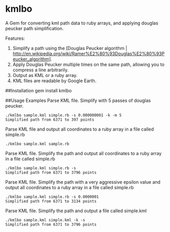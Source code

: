 kmlbo
======

A Gem for converting kml path data to ruby arrays, and applying douglas peucker path simplification.

Features:

1. Simplify a path using the [Douglas Peucker algorithm | http://en.wikipedia.org/wiki/Ramer%E2%80%93Douglas%E2%80%93Peucker_algorithm]. 
2. Apply Douglas Peucker multiple times on the same path, allowing you to compress a line arbitrarily.
3. Output as KML or a ruby array.
4. KML files are readable by Google Earth.

##Installation
    gem install kmlbo
    
##Usage Examples
  Parse KML file. Simplify with 5 passes of douglas peucker.

    ./kmlbo sample.kml simple.rb -s 0.000000001 -k -m 5
    Simplified path from 6371 to 397 points

  Parse KML file and output all coordinates to a ruby array in a file called simple.rb

    ./kmlbo sample.kml sample.rb

  Parse KML file. Simplify the path and output all coordinates to a ruby array in a file called simple.rb

    ./kmlbo sample.kml simple.rb -s
    Simplified path from 6371 to 3796 points

  Parse KML file. Simplify the path with a very aggressive epsilon value and output all coordinates to a ruby array in a file called simple.rb

    ./kmlbo sample.kml simple.rb -s 0.0000001
    Simplified path from 6371 to 3134 points

  Parse KML file. Simplify the path and output a file called simple.kml

    ./kmlbo sample.kml simple.kml -k -s
    Simplified path from 6371 to 3796 points